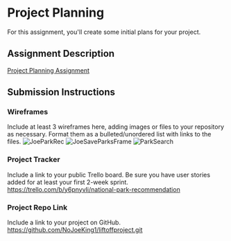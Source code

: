 # Project Planning
For this assignment, you'll create some initial plans for your project.

## Assignment Description
[Project Planning Assignment](https://education.launchcode.org/liftoff/modules/assignments/project-planning)

## Submission Instructions

### Wireframes
Include at least 3 wireframes here, adding images or files to your repository as necessary. Format them as a bulleted/unordered list with links to the files.
![JoeParkRec](https://user-images.githubusercontent.com/93290453/150832970-4835b072-b07d-49f4-b0b6-a4d7a47b9799.PNG)
![JoeSaveParksFrame](https://user-images.githubusercontent.com/93290453/150833003-aa5361d6-d562-480c-a9ca-f079f66b5961.PNG)
![ParkSearch](https://user-images.githubusercontent.com/93290453/150833035-21142311-5230-4fc9-81db-062a661791bc.PNG)

### Project Tracker
Include a link to your public Trello board. Be sure you have user stories added for at least your first 2-week sprint.
https://trello.com/b/y6pnyvIi/national-park-recommendation

### Project Repo Link
Include a link to your project on GitHub.
https://github.com/NoJoeKing1/liftoffproject.git
